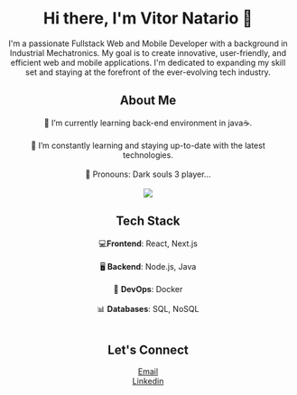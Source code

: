 <div align='center'>
<h1>Hi there, I'm Vitor Natario 👻</h1> 

I'm a passionate Fullstack Web and Mobile Developer with a background in Industrial Mechatronics. My goal is to create innovative, user-friendly, and efficient web and mobile applications. I'm dedicated to expanding my skill set and staying at the forefront of the ever-evolving tech industry.
<br/>


<h2>About Me</h2>
 🔭 I’m currently learning back-end environment in java☕.
 <br/>
 <br/>
 🌱 I’m constantly learning and staying up-to-date with the latest technologies.
 <br/>
 <br/>
  👀 Pronouns: Dark souls 3 player...
 <br/>
 <br/>
<img src="https://github.com/VNatario/VNatario/assets/68490412/91f0c204-371b-4d99-bf7f-a4cba145481f"/>
<br/>

<h2>Tech Stack</h2>
 💻<strong>Frontend</strong>: React, Next.js
<br/>
<br/>
 🖥️ <strong>Backend</strong>: Node.js, Java
<br/>
<br/> 
 🐳 <strong>DevOps</strong>: Docker
<br/>
<br/>
  📊 <strong>Databases</strong>: SQL, NoSQL
<br/>
<br/>
  
<h2>Let's Connect</h2>
<a href="mailto:natariovitor@gmail.com">Email<a/>
<br/>
<a href="https://www.linkedin.com/in/vitor-natario/" target="_blank">Linkedin<a/>

</div>
